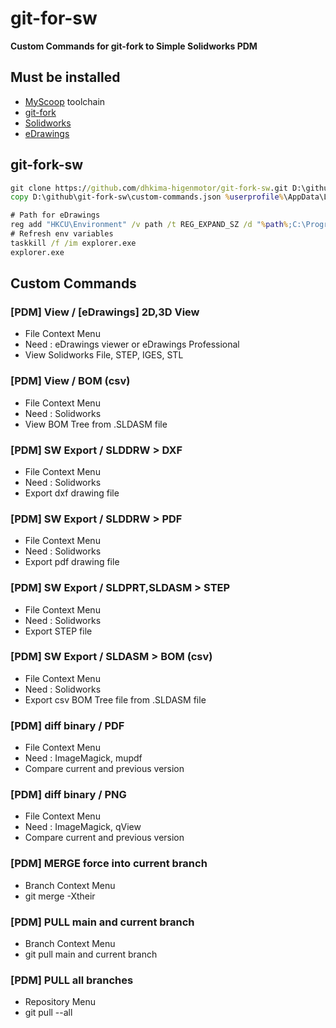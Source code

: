 
# git-for-sw

**Custom Commands for git-fork to Simple Solidworks PDM**


## Must be installed

* [MyScoop](https://github.com/dymaxionkim/MyScoop) toolchain
* [git-fork](https://git-fork.com/)
* [Solidworks](https://www.solidworks.com/ko)
* [eDrawings](https://www.edrawingsviewer.com/download-edrawings)


## git-fork-sw

```cmd
git clone https://github.com/dhkima-higenmotor/git-fork-sw.git D:\github\git-fork-sw
copy D:\github\git-fork-sw\custom-commands.json %userprofile%\AppData\Local\Fork\custom-commands.json
```

```cmd
# Path for eDrawings
reg add "HKCU\Environment" /v path /t REG_EXPAND_SZ /d "%path%;C:\Program Files\SOLIDWORKS Corp\eDrawings" /f
# Refresh env variables
taskkill /f /im explorer.exe
explorer.exe
```


## Custom Commands

### [PDM] View / [eDrawings] 2D,3D View
* File Context Menu
* Need : eDrawings viewer or eDrawings Professional
* View Solidworks File, STEP, IGES, STL

### [PDM] View / BOM (csv)
* File Context Menu
* Need : Solidworks
* View BOM Tree from .SLDASM file

### [PDM] SW Export / SLDDRW > DXF
* File Context Menu
* Need : Solidworks
* Export dxf drawing file

### [PDM] SW Export / SLDDRW > PDF
* File Context Menu
* Need : Solidworks
* Export pdf drawing file

### [PDM] SW Export / SLDPRT,SLDASM > STEP
* File Context Menu
* Need : Solidworks
* Export STEP file

### [PDM] SW Export / SLDASM > BOM (csv)
* File Context Menu
* Need : Solidworks
* Export csv BOM Tree file from .SLDASM file

### [PDM] diff binary / PDF
* File Context Menu
* Need : ImageMagick, mupdf
* Compare current and previous version

### [PDM] diff binary / PNG
* File Context Menu
* Need : ImageMagick, qView
* Compare current and previous version

### [PDM] MERGE force into current branch
* Branch Context Menu
* git merge -Xtheir

### [PDM] PULL main and current branch
* Branch Context Menu
* git pull main and current branch

### [PDM] PULL all branches
* Repository Menu
* git pull --all

